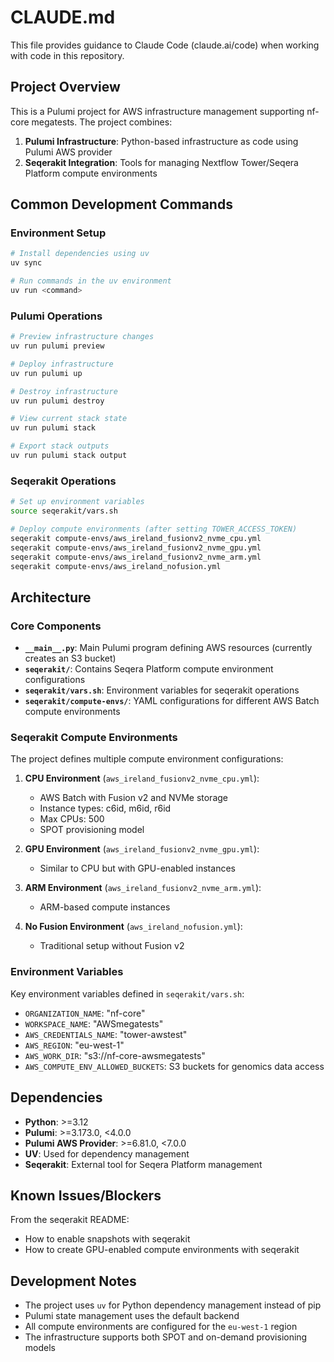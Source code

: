 # CLAUDE.md

This file provides guidance to Claude Code (claude.ai/code) when working with code in this repository.

## Project Overview

This is a Pulumi project for AWS infrastructure management supporting nf-core megatests. The project combines:

1. **Pulumi Infrastructure**: Python-based infrastructure as code using Pulumi AWS provider
2. **Seqerakit Integration**: Tools for managing Nextflow Tower/Seqera Platform compute environments

## Common Development Commands

### Environment Setup

```bash
# Install dependencies using uv
uv sync

# Run commands in the uv environment
uv run <command>
```

### Pulumi Operations

```bash
# Preview infrastructure changes
uv run pulumi preview

# Deploy infrastructure
uv run pulumi up

# Destroy infrastructure
uv run pulumi destroy

# View current stack state
uv run pulumi stack

# Export stack outputs
uv run pulumi stack output
```

### Seqerakit Operations

```bash
# Set up environment variables
source seqerakit/vars.sh

# Deploy compute environments (after setting TOWER_ACCESS_TOKEN)
seqerakit compute-envs/aws_ireland_fusionv2_nvme_cpu.yml
seqerakit compute-envs/aws_ireland_fusionv2_nvme_gpu.yml
seqerakit compute-envs/aws_ireland_fusionv2_nvme_arm.yml
seqerakit compute-envs/aws_ireland_nofusion.yml
```

## Architecture

### Core Components

- **`__main__.py`**: Main Pulumi program defining AWS resources (currently creates an S3 bucket)
- **`seqerakit/`**: Contains Seqera Platform compute environment configurations
- **`seqerakit/vars.sh`**: Environment variables for seqerakit operations
- **`seqerakit/compute-envs/`**: YAML configurations for different AWS Batch compute environments

### Seqerakit Compute Environments

The project defines multiple compute environment configurations:

1. **CPU Environment** (`aws_ireland_fusionv2_nvme_cpu.yml`):

   - AWS Batch with Fusion v2 and NVMe storage
   - Instance types: c6id, m6id, r6id
   - Max CPUs: 500
   - SPOT provisioning model

2. **GPU Environment** (`aws_ireland_fusionv2_nvme_gpu.yml`):

   - Similar to CPU but with GPU-enabled instances

3. **ARM Environment** (`aws_ireland_fusionv2_nvme_arm.yml`):

   - ARM-based compute instances

4. **No Fusion Environment** (`aws_ireland_nofusion.yml`):
   - Traditional setup without Fusion v2

### Environment Variables

Key environment variables defined in `seqerakit/vars.sh`:

- `ORGANIZATION_NAME`: "nf-core"
- `WORKSPACE_NAME`: "AWSmegatests"
- `AWS_CREDENTIALS_NAME`: "tower-awstest"
- `AWS_REGION`: "eu-west-1"
- `AWS_WORK_DIR`: "s3://nf-core-awsmegatests"
- `AWS_COMPUTE_ENV_ALLOWED_BUCKETS`: S3 buckets for genomics data access

## Dependencies

- **Python**: >=3.12
- **Pulumi**: >=3.173.0, <4.0.0
- **Pulumi AWS Provider**: >=6.81.0, <7.0.0
- **UV**: Used for dependency management
- **Seqerakit**: External tool for Seqera Platform management

## Known Issues/Blockers

From the seqerakit README:

- How to enable snapshots with seqerakit
- How to create GPU-enabled compute environments with seqerakit

## Development Notes

- The project uses `uv` for Python dependency management instead of pip
- Pulumi state management uses the default backend
- All compute environments are configured for the `eu-west-1` region
- The infrastructure supports both SPOT and on-demand provisioning models
